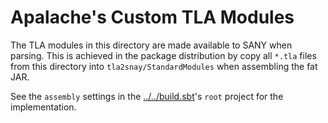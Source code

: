 # Apalache's Custom TLA Modules

The TLA modules in this directory are made available to SANY when parsing. This
is achieved in the package distribution by copy all `*.tla` files from this
directory into `tla2snay/StandardModules` when assembling the fat JAR. 

See the `assembly` settings in the [../../build.sbt](../../build.sbt)'s `root`
project for the implementation.
